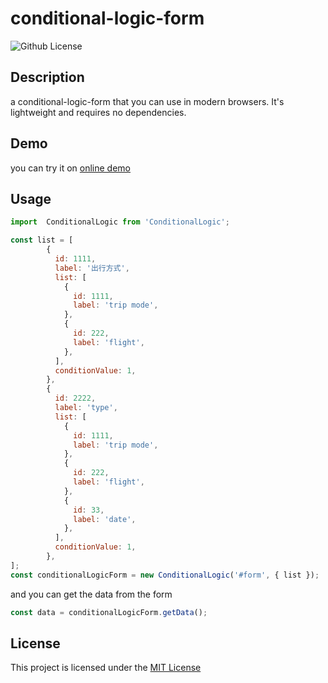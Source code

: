 # conditional-logic-form

![Github License](https://img.shields.io/badge/license-MIT-green)

## Description

a conditional-logic-form that you can use in modern browsers. It's lightweight and requires no dependencies.


## Demo
you can try it on [online demo](https://bluesgavin.github.io/conditional-logic-form/)

## Usage

```javascript
import  ConditionalLogic from 'ConditionalLogic';

const list = [
        {
          id: 1111,
          label: '出行方式',
          list: [
            {
              id: 1111,
              label: 'trip mode',
            },
            {
              id: 222,
              label: 'flight',
            },
          ],
          conditionValue: 1,
        },
        {
          id: 2222,
          label: 'type',
          list: [
            {
              id: 1111,
              label: 'trip mode',
            },
            {
              id: 222,
              label: 'flight',
            },
            {
              id: 33,
              label: 'date',
            },
          ],
          conditionValue: 1,
        },
];
const conditionalLogicForm = new ConditionalLogic('#form', { list });
```

and you can get the data from the form

```javascript
const data = conditionalLogicForm.getData();
```

## License

This project is licensed under the [MIT License](https://github.com/this/project/blob/master/LICENSE)
